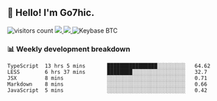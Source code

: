 ## 👋 Hello! I'm Go7hic.

 ![visitors count](https://visitors-by-url-pls-dont-use-this-in-your-repo.vercel.app/Go7hic-github-readme)
 <a href="https://twitter.com/Go7hic">
    <img src="https://img.shields.io/badge/-@Go7hic-1ca0f1?style=flat-square&labelColor=1ca0f1&logo=twitter&logoColor=white&link=https://twitter.com/Go7hic">
   <a/>
   <a href="mailto:gtfx0209@gmail.com">
    <img src="https://img.shields.io/badge/-gtfx0209@gmail.com-c14438?style=flat-square&logo=Gmail&logoColor=white&link=mailto:gtfx0209@gmail.com">
   <a/>
    ![Keybase BTC](https://img.shields.io/keybase/btc/Go7hic)
 <!--
🔭 I’m currently working
🌱 I’m currently learning
💬 Ask me about 
📫 How to reach me: 
⚡ Fun fact: 
-->
 <!--
![My Github Stats](https://github-readme-stats.vercel.app/api?username=Go7hic&show_icons=true&count_private=true)

-->

### 📊 Weekly development breakdown
<!--START_SECTION:waka-->
```text
TypeScript  13 hrs 5 mins       ████████████████░░░░░░░░░   64.62 
LESS        6 hrs 37 mins       ████████░░░░░░░░░░░░░░░░░   32.7 
JSX         8 mins              ░░░░░░░░░░░░░░░░░░░░░░░░░   0.71 
Markdown    8 mins              ░░░░░░░░░░░░░░░░░░░░░░░░░   0.66 
JavaScript  5 mins              ░░░░░░░░░░░░░░░░░░░░░░░░░   0.42
```
<!--END_SECTION:waka-->

